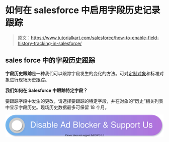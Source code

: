 # 如何在 salesforce 中启用字段历史记录跟踪

> 原文：<https://www.tutorialkart.com/salesforce/how-to-enable-field-history-tracking-in-salesforce/>

## sales force 中的字段历史跟踪

**字段历史跟踪**是一种我们可以跟踪字段发生的变化的方法。可对[定制对象](https://www.tutorialkart.com/salesforce/how-to-create-salesforce-custom-objects/)和标准对象进行现场历史跟踪。

**我们如何在 Salesforce 中跟踪特定字段？**

要跟踪字段中发生的更改，请选择要跟踪的特定字段，并在对象的“历史”相关列表中显示字段历史。现场历史数据最多可保留 18 个月。

[![](img/925da31b32d6bc3827932f6c8afb11bb.png)](https://www.tutorialkart.com/)